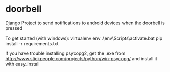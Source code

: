 # doorbell

Django Project to send notifications to android devices when the doorbell is pressed

To get started (with windows):
virtualenv env 
.\env\Scripts\activate.bat
pip install -r requirements.txt

If you have trouble installing psycopg2, get the .exe from http://www.stickpeople.com/projects/python/win-psycopg/ and install it with easy_install

